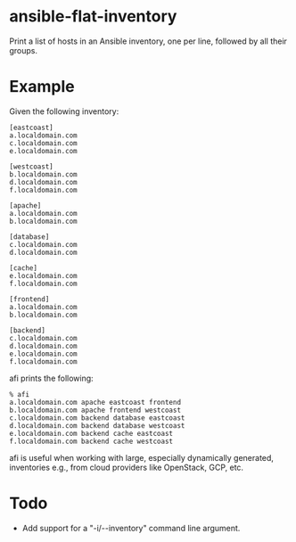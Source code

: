 # ansible-flat-inventory

Print a list of hosts in an Ansible inventory, one per line, followed by all
their groups.

# Example

Given the following inventory:

```
[eastcoast]
a.localdomain.com
c.localdomain.com
e.localdomain.com

[westcoast]
b.localdomain.com
d.localdomain.com
f.localdomain.com

[apache]
a.localdomain.com
b.localdomain.com

[database]
c.localdomain.com
d.localdomain.com

[cache]
e.localdomain.com
f.localdomain.com

[frontend]
a.localdomain.com
b.localdomain.com

[backend]
c.localdomain.com
d.localdomain.com
e.localdomain.com
f.localdomain.com
```

afi prints the following:

```
% afi 
a.localdomain.com apache eastcoast frontend
b.localdomain.com apache frontend westcoast
c.localdomain.com backend database eastcoast
d.localdomain.com backend database westcoast
e.localdomain.com backend cache eastcoast
f.localdomain.com backend cache westcoast
```

afi is useful when working with large, especially dynamically generated,
inventories e.g., from cloud providers like OpenStack, GCP, etc.

# Todo

* Add support for a "-i/--inventory" command line argument.

